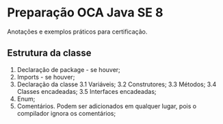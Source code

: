 # Preparação OCA Java SE 8 
Anotações e exemplos práticos para certificação.


## Estrutura da classe
1.  Declaração de package - se houver;
2.  Imports - se houver;
3.	Declaração da classe
3.1	Variáveis;
3.2	Construtores;
3.3	Métodos;
3.4 Classes encadeadas;
3.5	Interfaces encadeadas;
4.	Enum;
5. Comentários. Podem ser adicionados em qualquer lugar, pois o compilador ignora os comentários;
